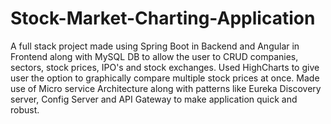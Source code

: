 # Stock-Market-Charting-Application
 A full stack project made using Spring Boot in Backend and Angular in Frontend along with MySQL DB to allow the user to CRUD companies, sectors, stock prices, IPO's and stock exchanges. Used HighCharts to give user the option to graphically compare multiple stock prices at once. Made use of Micro service Architecture along with patterns like Eureka Discovery server, Config Server and API Gateway to make application quick and robust.
